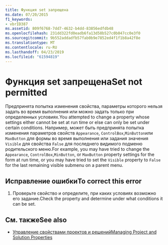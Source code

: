 ```yaml
---
title: Функция set запрещена
ms.date: 07/20/2015
f1_keywords:
- vbrID387
ms.assetid: 809f6768-7dd7-4632-b4dd-83856edfdb48
ms.openlocfilehash: 231dd322fd0eadb6fa13d58b527c0b047cc0e3f0
ms.sourcegitcommit: 9b552addadfb57fab0b9e7852ed4f1f1b8a42f8e
ms.translationtype: MT
ms.contentlocale: ru-RU
ms.lasthandoff: 04/23/2019
ms.locfileid: "61594819"
---
```

# <a name="set-not-permitted"></a><span data-ttu-id="4598c-102">Функция set запрещена</span><span class="sxs-lookup"><span data-stu-id="4598c-102">Set not permitted</span></span>
<span data-ttu-id="4598c-103">Предпринята попытка изменения свойства, параметры которого нельзя задать во время выполнения или можно задать только при определенных условиях.</span><span class="sxs-lookup"><span data-stu-id="4598c-103">You attempted to change a property whose settings either cannot be set at run time or else can only be set under certain conditions.</span></span> <span data-ttu-id="4598c-104">Например, может быть предпринята попытка изменения параметров свойств `Appearance`, `ControlBox`,`MinButton`или `MaxButton` для формы во время выполнения или задания значения `Visible` для свойства `False` для последнего видимого подменю родительского меню.</span><span class="sxs-lookup"><span data-stu-id="4598c-104">For example, you may have tried to change the `Appearance`, `ControlBox`,`MinButton`, or `MaxButton` property settings for the form at run time, or you may have tried to set the `Visible` property to `False` for the last remaining visible submenu on a parent menu.</span></span>  
  
## <a name="to-correct-this-error"></a><span data-ttu-id="4598c-105">Исправление ошибки</span><span class="sxs-lookup"><span data-stu-id="4598c-105">To correct this error</span></span>  
  
1. <span data-ttu-id="4598c-106">Проверьте свойство и определите, при каких условиях возможно его задание.</span><span class="sxs-lookup"><span data-stu-id="4598c-106">Check the property and determine under what conditions it can be set.</span></span>  
  
## <a name="see-also"></a><span data-ttu-id="4598c-107">См. также</span><span class="sxs-lookup"><span data-stu-id="4598c-107">See also</span></span>

- [<span data-ttu-id="4598c-108">Управление свойствами проектов и решений</span><span class="sxs-lookup"><span data-stu-id="4598c-108">Managing Project and Solution Properties</span></span>](/visualstudio/ide/managing-project-and-solution-properties)
